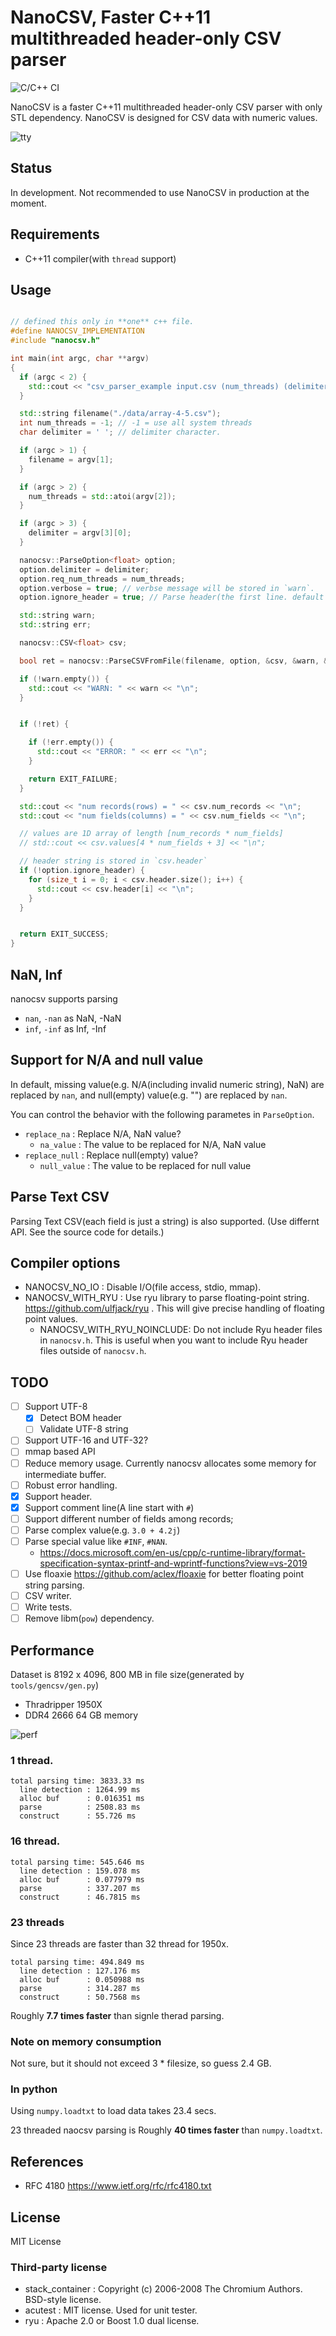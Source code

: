 # NanoCSV, Faster C++11 multithreaded header-only CSV parser

![C/C++ CI](https://github.com/lighttransport/nanocsv/workflows/C/C++%20CI/badge.svg)

NanoCSV is a faster C++11 multithreaded header-only CSV parser with only STL dependency.
NanoCSV is designed for CSV data with numeric values.

![tty](img/tty.gif)


## Status

In development.
Not recommended to use NanoCSV in production at the moment.

## Requirements

* C++11 compiler(with `thread` support)

## Usage

```c++

// defined this only in **one** c++ file.
#define NANOCSV_IMPLEMENTATION
#include "nanocsv.h"

int main(int argc, char **argv)
{
  if (argc < 2) {
    std::cout << "csv_parser_example input.csv (num_threads) (delimiter)\n";
  }

  std::string filename("./data/array-4-5.csv");
  int num_threads = -1; // -1 = use all system threads
  char delimiter = ' '; // delimiter character.

  if (argc > 1) {
    filename = argv[1];
  }

  if (argc > 2) {
    num_threads = std::atoi(argv[2]);
  }

  if (argc > 3) {
    delimiter = argv[3][0];
  }

  nanocsv::ParseOption<float> option;
  option.delimiter = delimiter;
  option.req_num_threads = num_threads;
  option.verbose = true; // verbse message will be stored in `warn`.
  option.ignore_header = true; // Parse header(the first line. default = true).

  std::string warn;
  std::string err;

  nanocsv::CSV<float> csv;

  bool ret = nanocsv::ParseCSVFromFile(filename, option, &csv, &warn, &err);

  if (!warn.empty()) {
    std::cout << "WARN: " << warn << "\n";
  }


  if (!ret) {

    if (!err.empty()) {
      std::cout << "ERROR: " << err << "\n";
    }

    return EXIT_FAILURE;
  }

  std::cout << "num records(rows) = " << csv.num_records << "\n";
  std::cout << "num fields(columns) = " << csv.num_fields << "\n";

  // values are 1D array of length [num_records * num_fields]
  // std::cout << csv.values[4 * num_fields + 3] << "\n";

  // header string is stored in `csv.header`
  if (!option.ignore_header) {
    for (size_t i = 0; i < csv.header.size(); i++) {
      std::cout << csv.header[i] << "\n";
    }
  }


  return EXIT_SUCCESS;
}
```

## NaN, Inf

nanocsv supports parsing

* `nan`, `-nan` as NaN, -NaN
* `inf`, `-inf` as Inf, -Inf

## Support for N/A and null value

In default, missing value(e.g. N/A(including invalid numeric string), NaN) are replaced by `nan`, and null(empty) value(e.g. "") are replaced by `nan`.

You can control the behavior with the following parametes in `ParseOption`.

* `replace_na` : Replace N/A, NaN value?
  * `na_value` : The value to be replaced for N/A, NaN value
* `replace_null` : Replace null(empty) value?
  * `null_value` : The value to be replaced for null value

## Parse Text CSV

Parsing Text CSV(each field is just a string) is also supported.
(Use differnt API. See the source code for details.)

## Compiler options

* NANOCSV_NO_IO : Disable I/O(file access, stdio, mmap).
* NANOCSV_WITH_RYU : Use ryu library to parse floating-point string. https://github.com/ulfjack/ryu . This will give precise handling of floating point values.
  * NANOCSV_WITH_RYU_NOINCLUDE: Do not include Ryu header files in `nanocsv.h`. This is useful when you want to include Ryu header files outside of `nanocsv.h`.


## TODO

* [ ] Support UTF-8
  * [x] Detect BOM header
  * [ ] Validate UTF-8 string
* [ ] Support UTF-16 and UTF-32?
* [ ] mmap based API
* [ ] Reduce memory usage. Currently nanocsv allocates some memory for intermediate buffer.
* [ ] Robust error handling.
* [x] Support header.
* [x] Support comment line(A line start with `#`)
* [ ] Support different number of fields among records;
* [ ] Parse complex value(e.g. `3.0 + 4.2j`)
* [ ] Parse special value like `#INF`, `#NAN`.
  * https://docs.microsoft.com/en-us/cpp/c-runtime-library/format-specification-syntax-printf-and-wprintf-functions?view=vs-2019
* [ ] Use floaxie https://github.com/aclex/floaxie for better floating point string parsing.
* [ ] CSV writer.
* [ ] Write tests.
* [ ] Remove libm(`pow`) dependency.

## Performance

Dataset is 8192 x 4096, 800 MB in file size(generated by `tools/gencsv/gen.py`)

* Thradripper 1950X
* DDR4 2666 64 GB memory

![perf](img/perf-chart.png)

### 1 thread.

```
total parsing time: 3833.33 ms
  line detection : 1264.99 ms
  alloc buf      : 0.016351 ms
  parse          : 2508.83 ms
  construct      : 55.726 ms
```

### 16 thread.

```
total parsing time: 545.646 ms
  line detection : 159.078 ms
  alloc buf      : 0.077979 ms
  parse          : 337.207 ms
  construct      : 46.7815 ms
```


### 23 threads

Since 23 threads are faster than 32 thread for 1950x.

```
total parsing time: 494.849 ms
  line detection : 127.176 ms
  alloc buf      : 0.050988 ms
  parse          : 314.287 ms
  construct      : 50.7568 ms
```

Roughly **7.7 times faster** than signle therad parsing.

### Note on memory consumption

Not sure, but it should not exceed 3 * filesize, so guess 2.4 GB.

### In python

Using `numpy.loadtxt` to load data takes 23.4 secs.

23 threaded naocsv parsing is Roughly **40 times faster** than `numpy.loadtxt`.

## References

* RFC 4180 https://www.ietf.org/rfc/rfc4180.txt

## License

MIT License

### Third-party license

* stack_container : Copyright (c) 2006-2008 The Chromium Authors. BSD-style license.
* acutest : MIT license. Used for unit tester.
* ryu : Apache 2.0 or Boost 1.0 dual license.

